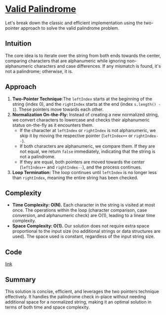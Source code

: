 # [Valid Palindrome](https://leetcode.com/problems/valid-palindrome/description/)

Let's break down the classic and efficient implementation using the two-pointer approach to solve the valid palindrome 
problem.

## Intuition

The core idea is to iterate over the string from both ends towards the center, comparing characters that are 
alphanumeric while ignoring non-alphanumeric characters and case differences. If any mismatch is found, it's not a 
palindrome; otherwise, it is.

## Approach

1. **Two-Pointer Technique**:The `leftIndex` starts at the beginning of the string (index 0), and the `rightIndex` 
starts at the end (index `s.length() - 1`). These pointers move towards each other.
2. **Normalization On-the-Fly:** Instead of creating a new normalized string, we convert characters to lowercase and 
checks their alphanumeric status on-the-fly as it encounters them.
   - If the character at `leftIndex` or `rightIndex` is not alphanumeric, we skip it by moving the respective pointer 
      (`leftIndex++` or `rightIndex--`).
   - If both characters are alphanumeric, we compare them. If they are not equal, we return `false` immediately, 
    indicating that the string is not a palindrome.
   - If they are equal, both pointers are moved towards the center (`leftIndex++` and `rightIndex--`), and the process 
   continues.
3. **Loop Termination:** The loop continues until `leftIndex` is no longer less than `rightIndex`, meaning the entire 
string has been checked.

## Complexity

- **Time Complexity: O(N).** Each character in the string is visited at most once. The operations within the loop 
(character comparison, case conversion, and alphanumeric check) are O(1), leading to a linear time complexity.
- **Space Complexity: O(1).** Our solution does not require extra space proportional to the input size 
(no additional strings or data structures are used). The space used is constant, regardless of the input string size.

## Code

[link](../src/main/java/io/dksifoua/validpalindrome/Solution.java)

## Summary

This solution is concise, efficient, and leverages the two pointers technique effectively. It handles the palindrome 
check in-place without needing additional space for a normalized string, making it an optimal solution in terms of both 
time and space complexity.